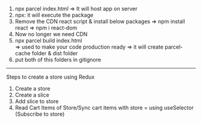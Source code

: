 1. npx parcel index.html
   => It will host app on server
2. npx: it will execute the package
3. Remove the CDN react script & install below packages
   => npm install react
   => npm i react-dom
4. Now no longer we need CDN
5. npx parcel build index.html  
   => used to make your code production ready
   => it will create parcel-cache folder & dist folder
6. put both of this folders in gitignore

---

Steps to create a store using Redux

1. Create a store
2. Create a slice
3. Add slice to store
4. Read Cart Items of Store/Sync cart items with store = using useSelector
   (Subscribe to store)
